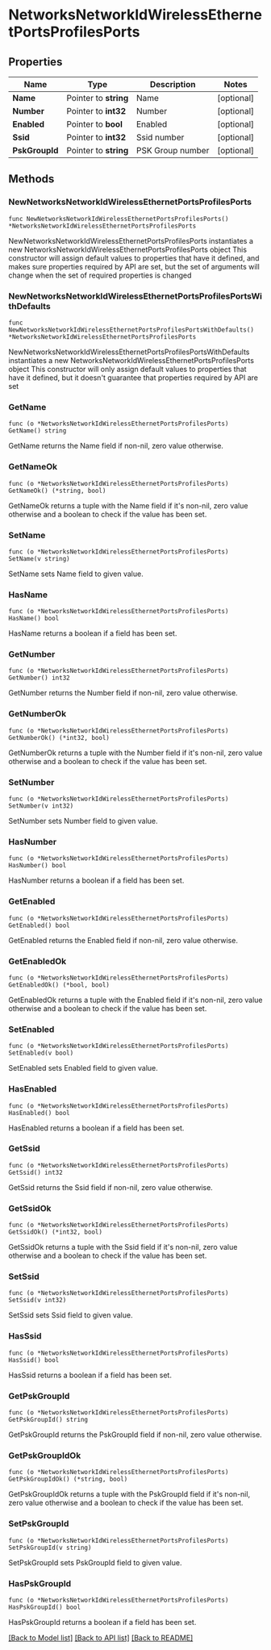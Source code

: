 # NetworksNetworkIdWirelessEthernetPortsProfilesPorts

## Properties

Name | Type | Description | Notes
------------ | ------------- | ------------- | -------------
**Name** | Pointer to **string** | Name | [optional] 
**Number** | Pointer to **int32** | Number | [optional] 
**Enabled** | Pointer to **bool** | Enabled | [optional] 
**Ssid** | Pointer to **int32** | Ssid number | [optional] 
**PskGroupId** | Pointer to **string** | PSK Group number | [optional] 

## Methods

### NewNetworksNetworkIdWirelessEthernetPortsProfilesPorts

`func NewNetworksNetworkIdWirelessEthernetPortsProfilesPorts() *NetworksNetworkIdWirelessEthernetPortsProfilesPorts`

NewNetworksNetworkIdWirelessEthernetPortsProfilesPorts instantiates a new NetworksNetworkIdWirelessEthernetPortsProfilesPorts object
This constructor will assign default values to properties that have it defined,
and makes sure properties required by API are set, but the set of arguments
will change when the set of required properties is changed

### NewNetworksNetworkIdWirelessEthernetPortsProfilesPortsWithDefaults

`func NewNetworksNetworkIdWirelessEthernetPortsProfilesPortsWithDefaults() *NetworksNetworkIdWirelessEthernetPortsProfilesPorts`

NewNetworksNetworkIdWirelessEthernetPortsProfilesPortsWithDefaults instantiates a new NetworksNetworkIdWirelessEthernetPortsProfilesPorts object
This constructor will only assign default values to properties that have it defined,
but it doesn't guarantee that properties required by API are set

### GetName

`func (o *NetworksNetworkIdWirelessEthernetPortsProfilesPorts) GetName() string`

GetName returns the Name field if non-nil, zero value otherwise.

### GetNameOk

`func (o *NetworksNetworkIdWirelessEthernetPortsProfilesPorts) GetNameOk() (*string, bool)`

GetNameOk returns a tuple with the Name field if it's non-nil, zero value otherwise
and a boolean to check if the value has been set.

### SetName

`func (o *NetworksNetworkIdWirelessEthernetPortsProfilesPorts) SetName(v string)`

SetName sets Name field to given value.

### HasName

`func (o *NetworksNetworkIdWirelessEthernetPortsProfilesPorts) HasName() bool`

HasName returns a boolean if a field has been set.

### GetNumber

`func (o *NetworksNetworkIdWirelessEthernetPortsProfilesPorts) GetNumber() int32`

GetNumber returns the Number field if non-nil, zero value otherwise.

### GetNumberOk

`func (o *NetworksNetworkIdWirelessEthernetPortsProfilesPorts) GetNumberOk() (*int32, bool)`

GetNumberOk returns a tuple with the Number field if it's non-nil, zero value otherwise
and a boolean to check if the value has been set.

### SetNumber

`func (o *NetworksNetworkIdWirelessEthernetPortsProfilesPorts) SetNumber(v int32)`

SetNumber sets Number field to given value.

### HasNumber

`func (o *NetworksNetworkIdWirelessEthernetPortsProfilesPorts) HasNumber() bool`

HasNumber returns a boolean if a field has been set.

### GetEnabled

`func (o *NetworksNetworkIdWirelessEthernetPortsProfilesPorts) GetEnabled() bool`

GetEnabled returns the Enabled field if non-nil, zero value otherwise.

### GetEnabledOk

`func (o *NetworksNetworkIdWirelessEthernetPortsProfilesPorts) GetEnabledOk() (*bool, bool)`

GetEnabledOk returns a tuple with the Enabled field if it's non-nil, zero value otherwise
and a boolean to check if the value has been set.

### SetEnabled

`func (o *NetworksNetworkIdWirelessEthernetPortsProfilesPorts) SetEnabled(v bool)`

SetEnabled sets Enabled field to given value.

### HasEnabled

`func (o *NetworksNetworkIdWirelessEthernetPortsProfilesPorts) HasEnabled() bool`

HasEnabled returns a boolean if a field has been set.

### GetSsid

`func (o *NetworksNetworkIdWirelessEthernetPortsProfilesPorts) GetSsid() int32`

GetSsid returns the Ssid field if non-nil, zero value otherwise.

### GetSsidOk

`func (o *NetworksNetworkIdWirelessEthernetPortsProfilesPorts) GetSsidOk() (*int32, bool)`

GetSsidOk returns a tuple with the Ssid field if it's non-nil, zero value otherwise
and a boolean to check if the value has been set.

### SetSsid

`func (o *NetworksNetworkIdWirelessEthernetPortsProfilesPorts) SetSsid(v int32)`

SetSsid sets Ssid field to given value.

### HasSsid

`func (o *NetworksNetworkIdWirelessEthernetPortsProfilesPorts) HasSsid() bool`

HasSsid returns a boolean if a field has been set.

### GetPskGroupId

`func (o *NetworksNetworkIdWirelessEthernetPortsProfilesPorts) GetPskGroupId() string`

GetPskGroupId returns the PskGroupId field if non-nil, zero value otherwise.

### GetPskGroupIdOk

`func (o *NetworksNetworkIdWirelessEthernetPortsProfilesPorts) GetPskGroupIdOk() (*string, bool)`

GetPskGroupIdOk returns a tuple with the PskGroupId field if it's non-nil, zero value otherwise
and a boolean to check if the value has been set.

### SetPskGroupId

`func (o *NetworksNetworkIdWirelessEthernetPortsProfilesPorts) SetPskGroupId(v string)`

SetPskGroupId sets PskGroupId field to given value.

### HasPskGroupId

`func (o *NetworksNetworkIdWirelessEthernetPortsProfilesPorts) HasPskGroupId() bool`

HasPskGroupId returns a boolean if a field has been set.


[[Back to Model list]](../README.md#documentation-for-models) [[Back to API list]](../README.md#documentation-for-api-endpoints) [[Back to README]](../README.md)


